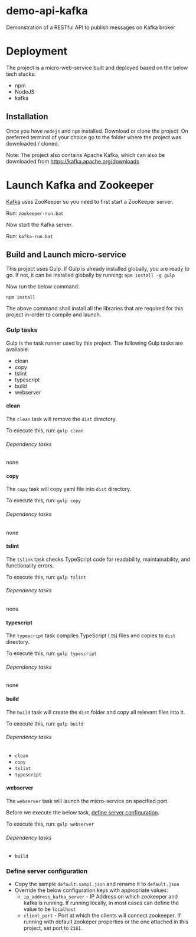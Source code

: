 # demo-api-kafka

Demonstration of a RESTful API to publish messages on Kafka broker

# Deployment

The project is a micro-web-service built and deployed based on the below tech stacks:

* npm
* NodeJS
* kafka

## Installation

Once you have `nodejs` and `npm` installed. Download or clone the project. On preferred terminal of your choice go to the folder where the project was downloaded / cloned.

Note: The project also contains Apache Kafka, which can also be downloaded from https://kafka.apache.org/downloads 

# Launch Kafka and Zookeeper

[Kafka](https://kafka.apache.org/quickstart) uses ZooKeeper so you need to first start a ZooKeeper server.

Run: `zookeeper-run.bat`

Now start the Kafka server.

Run: `kafka-run.bat`

## Build and Launch micro-service

This project uses Gulp. If Gulp is already installed globally, you are ready to go. If not, it can be installed globally by running: `npm install -g gulp`

Now run the below command:

`npm install`

The above command shall install all the libraries that are required for this project in-order to compile and launch.

### Gulp tasks

Gulp is the task runner used by this project. The following Gulp tasks are available:

* clean
* copy
* tslint
* typescript
* build
* webserver

#### clean

The `clean` task will remove the `dist` directory.

To execute this, run: `gulp clean`

###### Dependency tasks

none

#### copy

The `copy` task will copy yaml file into `dist` directory.

To execute this, run: `gulp copy`

###### Dependency tasks

none

#### tslint

The `tslink` task checks TypeScript code for readability, maintainability, and functionality errors.

To execute this, run: `gulp tslint`

###### Dependency tasks

none

#### typescript

The `typescript` task compiles TypeScript (.ts) files and copies to `dist` directory.

To execute this, run: `gulp typescript`

###### Dependency tasks

none

#### build

The `build` task will create the `dist` folder and copy all relevant files into it.

To execute this, run: `gulp build`

###### Dependency tasks

- `clean`
- `copy`
- `tslint`
- `typescript`

#### webserver

The `webserver` task will launch the micro-service on specified port.

Before we execute the below task, [define server configuration](#define-server-configuration).

To execute this, run: `gulp webserver`

###### Dependency tasks

- `build`

### Define server configuration

* Copy the sample `default.sampl.json` and rename it to `default.json`
* Override the below configuration keys with appropriate values:
  * `ip_address_kafka_server` - IP Address on which zookeeper and kafka is running. If running locally, in most cases can define the value to be `localhost`
  * `client_port` - Port at which the clients will connect zookeeper. If running with default zookeper properties or the one attached in this project, set port to `2181`.
